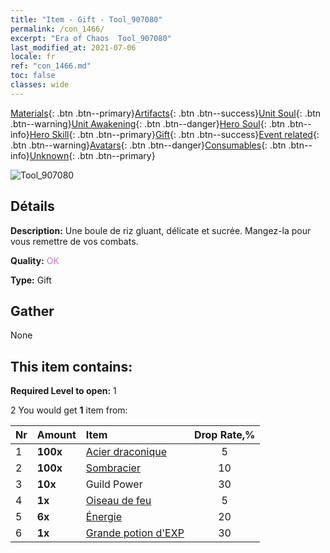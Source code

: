 ```yaml
---
title: "Item - Gift - Tool_907080"
permalink: /con_1466/
excerpt: "Era of Chaos  Tool_907080"
last_modified_at: 2021-07-06
locale: fr
ref: "con_1466.md"
toc: false
classes: wide
---
```

 [Materials](/ItemsFR/){: .btn .btn--primary}[Artifacts](/ItemsFR/Artifacts/){: .btn .btn--success}[Unit Soul](/ItemsFR/UnitSoul/){: .btn .btn--warning}[Unit Awakening](/ItemsFR/UnitAwakening/){: .btn .btn--danger}[Hero Soul](/ItemsFR/HeroSoul/){: .btn .btn--info}[Hero Skill](/ItemsFR/HeroSkill/){: .btn .btn--primary}[Gift](/ItemsFR/Gift/){: .btn .btn--success}[Event related](/ItemsFR/Events/){: .btn .btn--warning}[Avatars](/ItemsFR/Avatars/){: .btn .btn--danger}[Consumables](/ItemsFR/Consumables/){: .btn .btn--info}[Unknown](/ItemsFR/Unknown/){: .btn .btn--primary}

 ![Tool_907080](/images/t/i_907080.png)

## Détails
 **Description:** Une boule de riz gluant, délicate et sucrée. Mangez-la pour vous remettre de vos combats.

 **Quality:** <span style="color: #DA70D6">OK</span>

 **Type:** Gift

## Gather

  None

## This item contains:

 **Required Level to open:** 1

 2 You would get **1** item  from:

  | Nr | Amount |     Item    | Drop Rate,% |
  |:---|:-------|:------------|:---------:|
  | 1 |  **100x** | [Acier draconique](/ItemsFR/con_880/) | 5 | 
  | 2 |  **100x** | [Sombracier](/ItemsFR/con_881/) | 10 | 
  | 3 |  **10x** | Guild Power | 30 | 
  | 4 |  **1x** | [Oiseau de feu](/ItemsFR/unt_268/) | 5 | 
  | 5 |  **6x** | [Énergie](/ItemsFR/con_900/) | 20 | 
  | 6 |  **1x** | [Grande potion d'EXP](/ItemsFR/con_702/) | 30 | 
